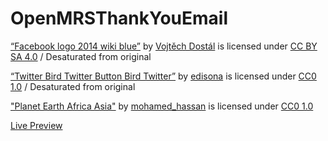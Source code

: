 # OpenMRSThankYouEmail

[“Facebook logo 2014 wiki blue”](https://commons.wikimedia.org/wiki/File:Facebook_logo_2014_wiki_blue.gif) by [Vojtěch Dostál](https://commons.wikimedia.org/wiki/User:Vojtěch_Dostál) is licensed under [CC BY SA 4.0](https://creativecommons.org/licenses/by-sa/4.0/deed.en) / Desaturated from original

[“Twitter Bird Twitter Button Bird Twitter”](https://pixabay.com/en/twitter-bird-twitter-button-bird-1366218/) by [edisona](https://pixabay.com/en/users/edisona-1677120/) is licensed under [CC0 1.0](https://creativecommons.org/publicdomain/zero/1.0/deed.en) / Desaturated from original

["Planet Earth Africa Asia"](https://pixabay.com/en/planet-earth-africa-asia-icon-2351750/) by [mohamed_hassan](https://pixabay.com/en/planet-earth-africa-asia-icon-2351750/) is licensed under [CC0 1.0](https://creativecommons.org/publicdomain/zero/1.0/deed.en)

[Live Preview](https://rerunsgci.github.io)
